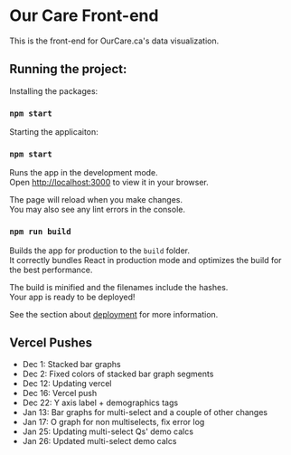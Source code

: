 # Our Care Front-end

This is the front-end for OurCare.ca's data visualization.

## Running the project:

Installing the packages:

### `npm start`

Starting the applicaiton:

### `npm start`

Runs the app in the development mode.\
Open [http://localhost:3000](http://localhost:3000) to view it in your browser.

The page will reload when you make changes.\
You may also see any lint errors in the console.

### `npm run build`

Builds the app for production to the `build` folder.\
It correctly bundles React in production mode and optimizes the build for the best performance.

The build is minified and the filenames include the hashes.\
Your app is ready to be deployed!

See the section about [deployment](https://facebook.github.io/create-react-app/docs/deployment) for more information.

## Vercel Pushes

- Dec 1: Stacked bar graphs
- Dec 2: Fixed colors of stacked bar graph segments
- Dec 12: Updating vercel
- Dec 16: Vercel push
- Dec 22: Y axis label + demographics tags
- Jan 13: Bar graphs for multi-select and a couple of other changes
- Jan 17: O graph for non multiselects, fix error log
- Jan 25: Updating multi-select Qs' demo calcs
- Jan 26: Updated multi-select demo calcs

